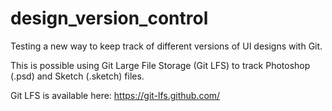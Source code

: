 # design_version_control

Testing a new way to keep track of different versions of UI designs with Git.

This is possible using Git Large File Storage (Git LFS) to track Photoshop (.psd) and Sketch (.sketch) files.

Git LFS is available here: https://git-lfs.github.com/
